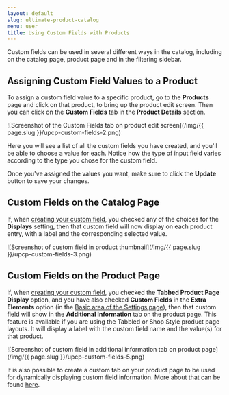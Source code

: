 ```yaml
---
layout: default
slug: ultimate-product-catalog
menu: user
title: Using Custom Fields with Products
---
```

Custom fields can be used in several different ways in the catalog, including on the catalog page, product page and in the filtering sidebar.

## Assigning Custom Field Values to a Product

To assign a custom field value to a specific product, go to the **Products** page and click on that product, to bring up the product edit screen. Then you can click on the **Custom Fields** tab in the **Product Details** section.

![Screenshot of the Custom Fields tab on product edit screen](/img/{{ page.slug }}/upcp-custom-fields-2.png)

Here you will see a list of all the custom fields you have created, and you'll be able to choose a value for each. Notice how the type of input field varies according to the type you chose for the custom field. 

Once you've assigned the values you want, make sure to click the **Update** button to save your changes.

## Custom Fields on the Catalog Page

If, when [creating your custom field](create), you checked any of the choices for the **Displays** setting, then that custom field will now display on each product entry, with a label and the corresponding selected value.

![Screenshot of custom field in product thumbnail](/img/{{ page.slug }}/upcp-custom-fields-3.png)

## Custom Fields on the Product Page

If, when [creating your custom field](create), you checked the **Tabbed Product Page Display** option, and you have also checked **Custom Fields** in the **Extra Elements** option (in the [Basic area of the Settings page](..settings/basic)), then that custom field will show in the **Additional Information** tab on the product page. This feature is available if you are using the Tabbled or Shop Style product page layouts. It will display a label with the custom field name and the value(s) for that product.

![Screenshot of custom field in additional information tab on product page](/img/{{ page.slug }}/upcp-custom-fields-5.png)

It is also possible to create a custom tab on your product page to be used for dynamically displaying custom field information. More about that can be found [here](../product-page/additional-tabs#dynamic-content).
